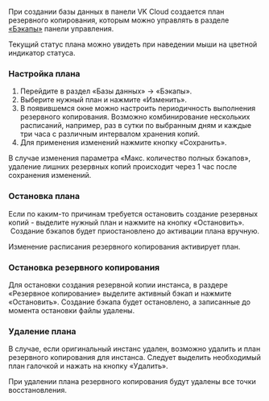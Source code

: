 При создании базы данных в панели VK Cloud создается план резервного копирования, которым можно управлять в разделе [«Бэкапы»](https://mcs.mail.ru/app/services/databases/backups/) панели управления.

Текущий статус плана можно увидеть при наведении мыши на цветной индикатор статуса.

### Настройка плана

1.  Перейдите в раздел «Базы данных» → «Бэкапы».
2.  Выберите нужный план и нажмите «Изменить».
3.  В появившемся окне можно настроить периодичность выполнения резервного копирования. Возможно комбинирование нескольких расписаний, например, раз в сутки по выбранным дням и каждые три часа с различным интервалом хранения копий.
4.  Для применения изменений нажмите кнопку «Сохранить».

<warn>

В случае изменения параметра «Макс. количество полных бэкапов», удаление лишних резервных копий происходит через 1 час после сохранения изменений.

</warn>

### Остановка плана

Если по каким-то причинам требуется остановить создание резервных копий - выделите нужный план и нажмите на кнопку «Остановить».  Создание бэкапов будет приостановлено до активации плана вручную.

<info>

Изменение расписания резервного копирования активирует план.

</info>

### Остановка резервного копирования

Для остановки создания резервной копии инстанса, в раздере «Резервное копирование» выделите активный бэкап и нажмите «Остановить». Создание бэкапа будет остановлено, а записанные до момента остановки файлы удалены.

### Удаление плана

В случае, если оригинальный инстанс удален, возможно удалить и план резервного копирования для инстанса. Следует выделить необходимый план галочкой и нажать на кнопку «Удалить».

<warn>

При удалении плана резервного копирования будут удалены все точки восстановления.

</warn>
